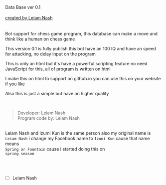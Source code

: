 Data Base ver 0.1
<br> <br>
[created by Leiam Nash](https://www.facebook.com/LeiamNashRebrth)
<br> <br> <br> Bot support for chess game program, this database can make a move and think like a human on chess game
<Br>

This version 0.1 is fully publish this bot have an 100 IQ and have an speed for attacking, no delay input on the program
<Br>

This is only an html but it's have a powerful scripting feature no need JavaScript for this, all of program is written on html
<Br>

I make this on html to support on github.io you can use this on your website if you like
<Br>

Also this is just a simple but have an higher quality
<br>

<Br>

> Developer: Leiam Nash <br> Program code by: Leiam Nash 

<br> Leiam Nash and Izumi Kun is the same person also my original name is 
`Leiam Nash` i change my Facebook name to `Izumi Kun` cause that name means <br> `Spring or Fountain` cause i started doing this on <br> `spring season`

<br> <br>
- [ ] Leiam Nash
